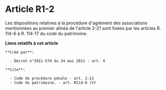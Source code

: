 # Article R1-2

Les dispositions relatives à la procédure d'agrément des associations mentionnées au premier alinéa de l'article 2-21 sont
fixées par les articles R. 114-6 à R. 114-17 du code du patrimoine.

**Liens relatifs à cet article**

	**Créé par**:

	  - Décret n°2011-574 du 24 mai 2011 - art. 4

	**Cite**:

	  - Code de procédure pénale - art. 2-21
	  - Code du patrimoine. - art. R114-6 (V)
